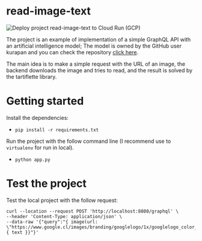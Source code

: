 # read-image-text

![Deploy project read-image-text to Cloud Run (GCP)](https://github.com/fransafu/read-image-text/workflows/Deploy%20project%20read-image-text%20to%20Cloud%20Run%20(GCP)/badge.svg?branch=master)

The project is an example of implementation of a simple GraphQL API with an artificial intelligence model; The model is owned by the GitHub user kurapan and you can check the repository [click here](https://github.com/kurapan/CRNN).

The main idea is to make a simple request with the URL of an image, the backend downloads the image and tries to read, and the result is solved by the tartiflette library.

# Getting started

Install the dependencies:
* `pip install -r requirements.txt`

Run the project with the follow command line (I recommend use to `virtualenv` for run in local).

* `python app.py`

# Test the project
Test the local project with the follow request:

```
curl --location --request POST 'http://localhost:8080/graphql' \
--header 'Content-Type: application/json' \
--data-raw '{"query":"{ image(url: \"https://www.google.cl/images/branding/googlelogo/1x/googlelogo_color_272x92dp.png\") { text }}"}'
```

